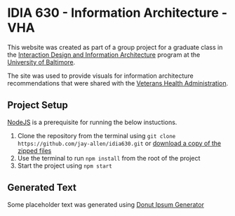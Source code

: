 
# IDIA 630 - Information Architecture - VHA

This website was created as part of a group project for a graduate class in the [Interaction Design and Information Architecture](https://www.ubalt.edu/cas/graduate-programs-and-certificates/degree-programs/masters-interaction-design-and-information-architecture) program at the [University of Baltimore](https://www.ubalt.edu/index.cfm).

The site was used to provide visuals for information architecture recommendations that were shared with the [Veterans Health Administration](https://www.va.gov/health/).

## Project Setup

[NodeJS](https://nodejs.org/en) is a prerequisite for running the below instuctions.

 1. Clone the repository from the terminal using `git clone https://github.com/jay-allen/idia630.git` or [download a copy of the zipped files](https://github.com/jay-allen/idia630/archive/refs/heads/main.zip)
 2. Use the terminal to run `npm install` from the root of the project
 3. Start the project using `npm start`


## Generated Text
Some placeholder text was generated using [Donut Ipsum Generator](https://donut-ipsum-generator.netlify.app/#/)